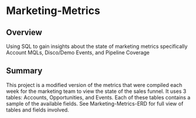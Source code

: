 # Marketing-Metrics
## Overview 
Using SQL to gain insights about the state of marketing metrics specifically Account MQLs, Disco/Demo Events, and Pipeline Coverage

## Summary
This project is a modified version of the metrics that were compiled each week for the marketing team to view the state of the sales funnel. It uses 3 tables: Accounts, Opportunities, and Events. Each of these tables contains a sample of the available fields. See Marketing-Metrics-ERD for full view of tables and fields involved.
